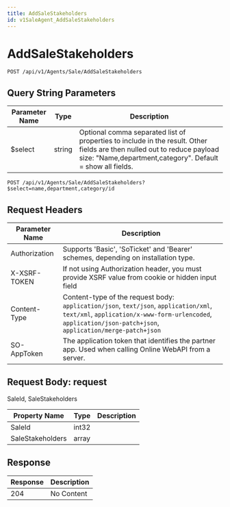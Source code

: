 ```yaml
---
title: AddSaleStakeholders
id: v1SaleAgent_AddSaleStakeholders
---
```


# AddSaleStakeholders

```http
POST /api/v1/Agents/Sale/AddSaleStakeholders
```









## Query String Parameters

| Parameter Name | Type |  Description |
|----------------|------|--------------|
| $select | string |  Optional comma separated list of properties to include in the result. Other fields are then nulled out to reduce payload size: "Name,department,category". Default = show all fields. |

```http
POST /api/v1/Agents/Sale/AddSaleStakeholders?$select=name,department,category/id
```


## Request Headers

| Parameter Name | Description |
|----------------|-------------|
| Authorization  | Supports 'Basic', 'SoTicket' and 'Bearer' schemes, depending on installation type. |
| X-XSRF-TOKEN   | If not using Authorization header, you must provide XSRF value from cookie or hidden input field |
| Content-Type | Content-type of the request body: `application/json`, `text/json`, `application/xml`, `text/xml`, `application/x-www-form-urlencoded`, `application/json-patch+json`, `application/merge-patch+json` |
| SO-AppToken | The application token that identifies the partner app. Used when calling Online WebAPI from a server. |

## Request Body: request  

SaleId, SaleStakeholders 

| Property Name | Type |  Description |
|----------------|------|--------------|
| SaleId | int32 |  |
| SaleStakeholders | array |  |


## Response


| Response | Description |
|----------------|-------------|
| 204 | No Content |